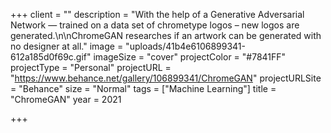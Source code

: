 +++
client = ""
description = "With the help of a Generative Adversarial Network — trained on a data set of chrometype logos – new logos are generated.\n\nChromeGAN researches if an artwork can be generated with no designer at all."
image = "uploads/41b4e6106899341-612a185d0f69c.gif"
imageSize = "cover"
projectColor = "#7841FF"
projectType = "Personal"
projectURL = "https://www.behance.net/gallery/106899341/ChromeGAN"
projectURLSite = "Behance"
size = "Normal"
tags = ["Machine Learning"]
title = "ChromeGAN"
year = 2021

+++

